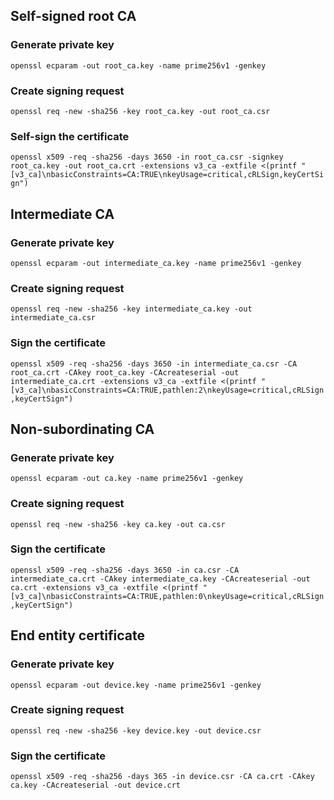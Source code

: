 ## Self-signed root CA
### Generate private key

`openssl ecparam -out root_ca.key -name prime256v1 -genkey`

### Create signing request

`openssl req -new -sha256 -key root_ca.key -out root_ca.csr`

### Self-sign the certificate

`openssl x509 -req -sha256 -days 3650 -in root_ca.csr -signkey root_ca.key -out root_ca.crt -extensions v3_ca -extfile <(printf "[v3_ca]\nbasicConstraints=CA:TRUE\nkeyUsage=critical,cRLSign,keyCertSign")`

## Intermediate CA
### Generate private key

`openssl ecparam -out intermediate_ca.key -name prime256v1 -genkey`

### Create signing request

`openssl req -new -sha256 -key intermediate_ca.key -out intermediate_ca.csr`

### Sign the certificate

`openssl x509 -req -sha256 -days 3650 -in intermediate_ca.csr -CA root_ca.crt -CAkey root_ca.key -CAcreateserial -out intermediate_ca.crt -extensions v3_ca -extfile <(printf "[v3_ca]\nbasicConstraints=CA:TRUE,pathlen:2\nkeyUsage=critical,cRLSign,keyCertSign")`

## Non-subordinating CA
### Generate private key

`openssl ecparam -out ca.key -name prime256v1 -genkey`

### Create signing request

`openssl req -new -sha256 -key ca.key -out ca.csr`

### Sign the certificate

`openssl x509 -req -sha256 -days 3650 -in ca.csr -CA intermediate_ca.crt -CAkey intermediate_ca.key -CAcreateserial -out ca.crt -extensions v3_ca -extfile <(printf "[v3_ca]\nbasicConstraints=CA:TRUE,pathlen:0\nkeyUsage=critical,cRLSign,keyCertSign")`

## End entity certificate
### Generate private key

`openssl ecparam -out device.key -name prime256v1 -genkey`

### Create signing request
`openssl req -new -sha256 -key device.key -out device.csr`

### Sign the certificate

`openssl x509 -req -sha256 -days 365 -in device.csr -CA ca.crt -CAkey ca.key -CAcreateserial -out device.crt`
